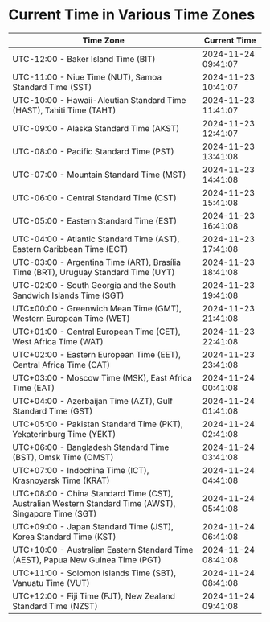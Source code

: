 # Current Time in Various Time Zones

| Time Zone | Current Time |
|-----------|--------------|
| UTC-12:00 - Baker Island Time (BIT) | 2024-11-24 09:41:07 |
| UTC-11:00 - Niue Time (NUT), Samoa Standard Time (SST) | 2024-11-23 10:41:07 |
| UTC-10:00 - Hawaii-Aleutian Standard Time (HAST), Tahiti Time (TAHT) | 2024-11-23 11:41:07 |
| UTC-09:00 - Alaska Standard Time (AKST) | 2024-11-23 12:41:07 |
| UTC-08:00 - Pacific Standard Time (PST) | 2024-11-23 13:41:08 |
| UTC-07:00 - Mountain Standard Time (MST) | 2024-11-23 14:41:08 |
| UTC-06:00 - Central Standard Time (CST) | 2024-11-23 15:41:08 |
| UTC-05:00 - Eastern Standard Time (EST) | 2024-11-23 16:41:08 |
| UTC-04:00 - Atlantic Standard Time (AST), Eastern Caribbean Time (ECT) | 2024-11-23 17:41:08 |
| UTC-03:00 - Argentina Time (ART), Brasília Time (BRT), Uruguay Standard Time (UYT) | 2024-11-23 18:41:08 |
| UTC-02:00 - South Georgia and the South Sandwich Islands Time (SGT) | 2024-11-23 19:41:08 |
| UTC±00:00 - Greenwich Mean Time (GMT), Western European Time (WET) | 2024-11-23 21:41:08 |
| UTC+01:00 - Central European Time (CET), West Africa Time (WAT) | 2024-11-23 22:41:08 |
| UTC+02:00 - Eastern European Time (EET), Central Africa Time (CAT) | 2024-11-23 23:41:08 |
| UTC+03:00 - Moscow Time (MSK), East Africa Time (EAT) | 2024-11-24 00:41:08 |
| UTC+04:00 - Azerbaijan Time (AZT), Gulf Standard Time (GST) | 2024-11-24 01:41:08 |
| UTC+05:00 - Pakistan Standard Time (PKT), Yekaterinburg Time (YEKT) | 2024-11-24 02:41:08 |
| UTC+06:00 - Bangladesh Standard Time (BST), Omsk Time (OMST) | 2024-11-24 03:41:08 |
| UTC+07:00 - Indochina Time (ICT), Krasnoyarsk Time (KRAT) | 2024-11-24 04:41:08 |
| UTC+08:00 - China Standard Time (CST), Australian Western Standard Time (AWST), Singapore Time (SGT) | 2024-11-24 05:41:08 |
| UTC+09:00 - Japan Standard Time (JST), Korea Standard Time (KST) | 2024-11-24 06:41:08 |
| UTC+10:00 - Australian Eastern Standard Time (AEST), Papua New Guinea Time (PGT) | 2024-11-24 08:41:08 |
| UTC+11:00 - Solomon Islands Time (SBT), Vanuatu Time (VUT) | 2024-11-24 08:41:08 |
| UTC+12:00 - Fiji Time (FJT), New Zealand Standard Time (NZST) | 2024-11-24 09:41:08 |
